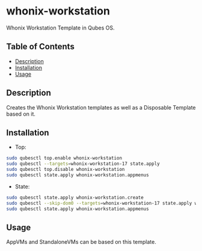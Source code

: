 # whonix-workstation

Whonix Workstation Template in Qubes OS.

## Table of Contents

*   [Description](#description)
*   [Installation](#installation)
*   [Usage](#usage)

## Description

Creates the Whonix Workstation templates as well as a Disposable Template
based on it.

## Installation

*   Top:

```sh
sudo qubesctl top.enable whonix-workstation
sudo qubesctl --targets=whonix-workstation-17 state.apply
sudo qubesctl top.disable whonix-workstation
sudo qubesctl state.apply whonix-workstation.appmenus
```

*   State:

<!-- pkg:begin:post-install -->

```sh
sudo qubesctl state.apply whonix-workstation.create
sudo qubesctl --skip-dom0 --targets=whonix-workstation-17 state.apply whonix-workstation.install
sudo qubesctl state.apply whonix-workstation.appmenus
```

<!-- pkg:end:post-install -->

## Usage

AppVMs and StandaloneVMs can be based on this template.
